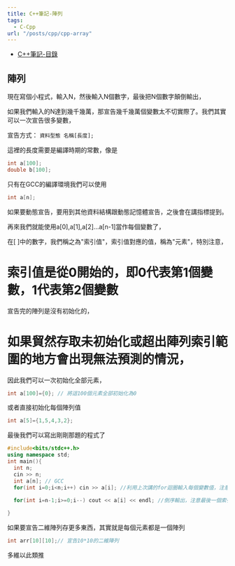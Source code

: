 ```yaml
---
title: C++筆記-陣列
tags:
  - C-Cpp
url: "/posts/cpp/cpp-array"
---
```


* [C++筆記-目錄](/posts/cpp-index)

## 陣列

現在寫個小程式，輸入N，然後輸入N個數字，最後把N個數字顛倒輸出，

如果我們輸入的N達到幾千幾萬，那宣告幾千幾萬個變數太不切實際了。我們其實可以一次宣告很多變數，

宣告方式： `資料型態 名稱[長度];`

這裡的長度需要是編譯時期的常數，像是

```cpp
int a[100];
double b[100];
```

只有在GCC的編譯環境我們可以使用 
```cpp 
int a[n]; 
```

如果要動態宣告，要用到其他資料結構跟動態記憶體宣告，之後會在講指標提到。

再來我們就能使用a[0],a[1],a[2]...a[n-1]當作每個變數了，

在[ ]中的數字，我們稱之為"索引值"，索引值對應的值，稱為"元素"，特別注意，

# 索引值是從0開始的，即0代表第1個變數，1代表第2個變數

宣告完的陣列是沒有初始化的，

# 如果貿然存取未初始化或超出陣列索引範圍的地方會出現無法預測的情況，

因此我們可以一次初始化全部元素，

```cpp
int a[100]={0}; // 將這100個元素全部初始化為0
```

或者直接初始化每個陣列值

```cpp
int a[5]={1,5,4,3,2};
```

最後我們可以寫出剛剛那題的程式了

```cpp
#include<bits/stdc++.h>
using namespace std;
int main(){
  int n;
  cin >> n;
  int a[n]; // GCC
  for(int i=0;i<n;i++) cin >> a[i]; //利用上次講的for迴圈輸入每個變數值，注意從0開始
  
  for(int i=n-1;i>=0;i--) cout << a[i] << endl; //倒序輸出，注意最後一個索引值是n-1

}

```

如果要宣告二維陣列存更多東西，其實就是每個元素都是一個陣列
```cpp
int arr[10][10];// 宣告10*10的二維陣列
```

多維以此類推